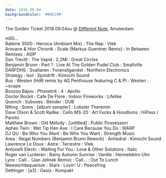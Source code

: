 ```yaml
---
date: 2016.09.04
backgroundColor: '#99CC99'
---
```


The Golden Ticket 2016.09.04su @ [Different Note](http://www.differentnote.net/), Amsterdam  

m50...  
Baleine 3000 : Heroica (Ambiant Mix) : The Nap : Vlek  
Arovane & Hior Chronik : Scale (Markus Guentner Remix) : In Between Remixes : ASIP  
Dan Trevitt : The Vapid : 2,2MI : Great Circles  
Benjamin Brunn : Part 1 : Live At The Golden Pudel Club : Smallville  
DARFDHS : Svaltaren : Forensligandet : Northern Electronics  
Strategy : Isol : Spindrift : Kimochi Sound  
Bus : Westen (HdR remix by AG Penthouse featuring C & P) : Westen : ~scape  
Boozoo Bajou : Phonetrik : 4 : Apollo  
Doctor Rockit : Cafe De Flore : Indoor Fireworks : Lifelike  
Quench : Suboxes : Bender : DUB  
Nthng : Soms : \[album sampler\] : Lobster Theremin  
Dave Olson & Scott Radke : Cello MS-20 : Art Fucks & Hoodlums : HiPass / Parotic  
Matthew Brown : Old Melody : \[untitled\] : Public Possession  
Aphex Twin : Wet Tip Hen Axe : I Care Because You Do : WARP  
DJ QU : Be Who You Want : Be Who You Want : Strength Music  
Area : Illegal Numbers (Benjamin Brunn Rework) : Anhedral : Kimochi Sound  
Lawrence Le Doux : Astre : Terrestre : Vlek  
Antonelli Electr. : Waiting For You : Love & Other Solutions : Italic  
Roger van Lunteren : Rainy Autumn Sunrise : Vanille : Heimelektro Ulm  
Lynx : Call... (Jan Jelinek Remix) : Call... : Out To Lunch  
Newworldaquarium : Stars : Lovin' U : Peacefrog  
Dettinger : \[a3\] : Oasis : Kompakt